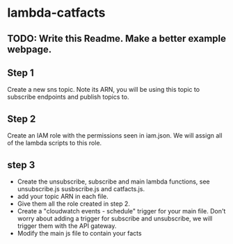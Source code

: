 # lambda-catfacts

## TODO: Write this Readme. Make a better example webpage.

## Step 1

  Create a new sns topic. Note its ARN, you will be using this topic to subscribe endpoints and  publish topics to. 

## Step 2
  Create an IAM role with the permissions seen in iam.json. We will assign all of the lambda scripts to this role.
  
## step 3
  - Create the unsubscribe, subscribe and main lambda functions, see unsubscribe.js susbscribe.js and catfacts.js.
  - add your topic ARN in each file. 
  - Give them all the role created in step 2. 
  - Create a "cloudwatch events - schedule" trigger for your main file. Don't worry about adding a trigger for subscribe and unsubscribe, we will trigger them with the API gateway. 
  - Modify the main js file to contain your facts
